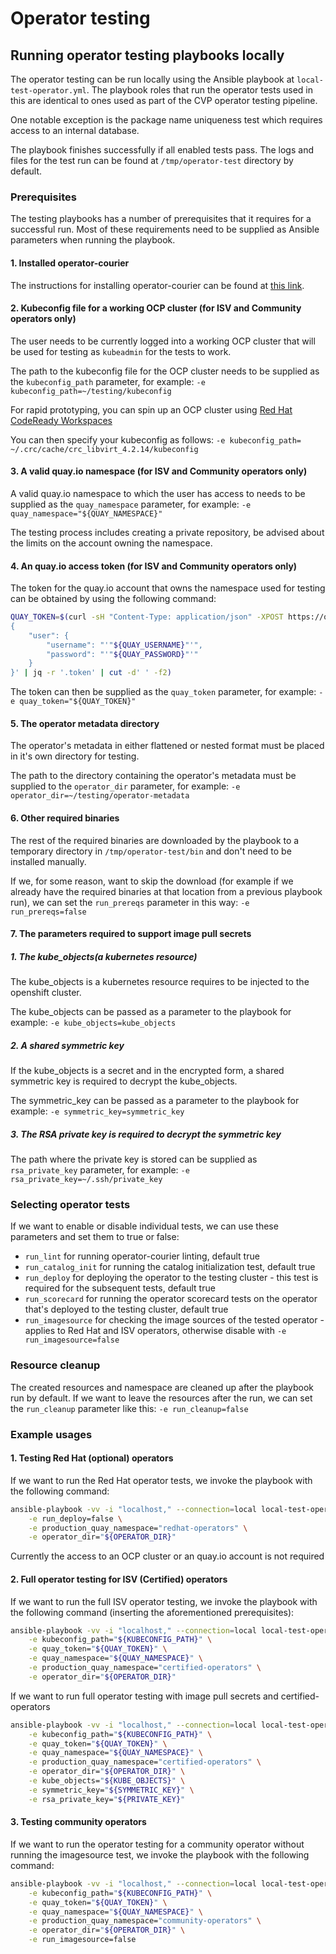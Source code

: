 # Operator testing

## Running operator testing playbooks locally

The operator testing can be run locally using the Ansible playbook at `local-test-operator.yml`.
The playbook roles that run the operator tests used in this are identical to ones used as part of the CVP operator testing pipeline.

One notable exception is the package name uniqueness test which requires access to an internal database.

The playbook finishes successfully if all enabled tests pass. The logs and files for the test run can be found at `/tmp/operator-test` directory by default.

### Prerequisites

The testing playbooks has a number of prerequisites that it requires for a successful run.
Most of these requirements need to be supplied as Ansible parameters when running the playbook.

#### 1. Installed operator-courier

The instructions for installing operator-courier can be found at [this link](https://github.com/operator-framework/operator-courier).

#### 2. Kubeconfig file for a working OCP cluster (for ISV and Community operators only)

The user needs to be currently logged into a working OCP cluster that will be used for testing as `kubeadmin` for the tests to work.

The path to the kubeconfig file for the OCP cluster needs to be supplied as the `kubeconfig_path` parameter,
for example: `-e kubeconfig_path=~/testing/kubeconfig`

For rapid prototyping, you can spin up an OCP cluster using [Red Hat CodeReady Workspaces](https://developers.redhat.com/products/codeready-workspaces/download)

You can then specify your kubeconfig as follows: `-e kubeconfig_path= ~/.crc/cache/crc_libvirt_4.2.14/kubeconfig`

#### 3. A valid quay.io namespace (for ISV and Community operators only)

A valid quay.io namespace to which the user has access to needs to be supplied as the `quay_namespace` parameter,
for example: `-e quay_namespace="${QUAY_NAMESPACE}"`

The testing process includes creating a private repository, be advised about the limits on the account owning the namespace.

#### 4. An quay.io access token (for ISV and Community operators only)

The token for the quay.io account that owns the namespace used for testing can be obtained by using the following command:

```bash
QUAY_TOKEN=$(curl -sH "Content-Type: application/json" -XPOST https://quay.io/cnr/api/v1/users/login -d '
{
    "user": {
        "username": "'"${QUAY_USERNAME}"'",
        "password": "'"${QUAY_PASSWORD}"'"
    }
}' | jq -r '.token' | cut -d' ' -f2)
```

The token can then be supplied as the `quay_token` parameter, for example: `-e quay_token="${QUAY_TOKEN}"`

#### 5. The operator metadata directory

The operator's metadata in either flattened or nested format must be placed in it's own directory for testing.

The path to the directory containing the operator's metadata must be supplied to the `operator_dir` parameter,
for example: `-e operator_dir=~/testing/operator-metadata`

#### 6. Other required binaries

The rest of the required binaries are downloaded by the playbook to a temporary directory in `/tmp/operator-test/bin` and don't need to be installed manually.

If we, for some reason, want to skip the download (for example if we already have the required binaries at that location from a previous playbook run),
we can set the `run_prereqs` parameter in this way: ``-e run_prereqs=false``

#### 7. The parameters required to support image pull secrets

##### 1. The kube_objects(a kubernetes resource)

The kube_objects is a kubernetes resource requires to be injected to the openshift cluster.

The kube_objects can be passed as a parameter to the playbook
for example: `-e kube_objects=kube_objects`

##### 2. A shared symmetric key

If the kube_objects is a secret and in the encrypted form, a shared symmetric key is required to decrypt the kube_objects.

The symmetric_key can be passed as a parameter to the playbook
for example: `-e symmetric_key=symmetric_key`

##### 3. The RSA private key is required to decrypt the symmetric key

The path where the private key is stored can be supplied as `rsa_private_key` parameter,
for example: `-e rsa_private_key=~/.ssh/private_key`

### Selecting operator tests

If we want to enable or disable individual tests, we can use these parameters and set them to true or false:

* `run_lint` for running operator-courier linting, default true
* `run_catalog_init` for running the catalog initialization test, default true
* `run_deploy` for deploying the operator to the testing cluster - this test is required for the subsequent tests, default true
* `run_scorecard` for running the operator scorecard tests on the operator that's deployed to the testing cluster, default true
* `run_imagesource` for checking the image sources of the tested operator - applies to Red Hat and ISV operators, otherwise disable with `-e run_imagesource=false`

### Resource cleanup

The created resources and namespace are cleaned up after the playbook run by default. 
If we want to leave the resources after the run, we can set the `run_cleanup` parameter like this: `-e run_cleanup=false`

### Example usages

#### 1. Testing Red Hat (optional) operators

If we want to run the Red Hat operator tests, we invoke the playbook with the following command:

```bash
ansible-playbook -vv -i "localhost," --connection=local local-test-operator.yml \
    -e run_deploy=false \
    -e production_quay_namespace="redhat-operators" \
    -e operator_dir="${OPERATOR_DIR}"
```

Currently the access to an OCP cluster or an quay.io account is not required

#### 2. Full operator testing for ISV (Certified) operators

If we want to run the full ISV operator testing, we invoke the playbook with the following command (inserting the aforementioned prerequisites):

```bash
ansible-playbook -vv -i "localhost," --connection=local local-test-operator.yml \
    -e kubeconfig_path="${KUBECONFIG_PATH}" \
    -e quay_token="${QUAY_TOKEN}" \
    -e quay_namespace="${QUAY_NAMESPACE}" \
    -e production_quay_namespace="certified-operators" \
    -e operator_dir="${OPERATOR_DIR}"
```

If we want to run full operator testing with image pull secrets and certified-operators

```bash
ansible-playbook -vv -i "localhost," --connection=local local-test-operator.yml \
    -e kubeconfig_path="${KUBECONFIG_PATH}" \
    -e quay_token="${QUAY_TOKEN}" \
    -e quay_namespace="${QUAY_NAMESPACE}" \
    -e production_quay_namespace="certified-operators" \
    -e operator_dir="${OPERATOR_DIR}" \
    -e kube_objects="${KUBE_OBJECTS}" \
    -e symmetric_key="${SYMMETRIC_KEY}" \
    -e rsa_private_key="${PRIVATE_KEY}"
```

#### 3. Testing community operators

If we want to run the operator testing for a community operator without running the imagesource test, we invoke the playbook with the following command:

```bash
ansible-playbook -vv -i "localhost," --connection=local local-test-operator.yml \
    -e kubeconfig_path="${KUBECONFIG_PATH}" \
    -e quay_token="${QUAY_TOKEN}" \
    -e quay_namespace="${QUAY_NAMESPACE}" \
    -e production_quay_namespace="community-operators" \
    -e operator_dir="${OPERATOR_DIR}" \
    -e run_imagesource=false
```
